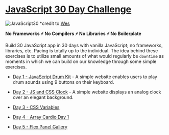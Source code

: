 # [JavaScript 30 Day Challenge](https://javascript30.com/)
![JavaScript30](https://javascript30.com/images/JS3-social-share.png)
*credit to [Wes](https://wesbos.com/)

<b>No Frameworks :zap: No Compilers :zap: No Libraries :zap: No Boilerplate</b>

Build 30 JavaScript app in 30 days with vanilla JavaScript; no frameworks, libraries, etc. Pacing is totally up to the individual. The idea behind these exercises is to utilize small amounts of what would regularly be `downtime` as moments in which we can build on our knowledge through some simple exercises.

- [Day 1 - JavaScript Drum Kit](./day_01/README.md) - A simple website enables users to play drum sounds using 9 buttons on their keyboard.
- [Day 2 - JS and CSS Clock](./day_02/README.md) - A simple website displays an analog clock over an elegant background.
- [Day 3 - CSS Variables](./day_03/README.md)

- [Day 4 - Array Cardio Day 1](./day_04/README.md)

- [Day 5 - Flex Panel Gallery](./day_05/README.md)
